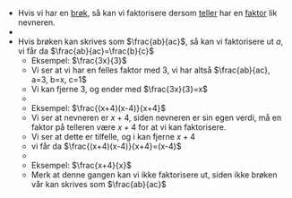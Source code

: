 - Hvis vi har en [brøk]([[Brøk]]), så kan vi faktorisere dersom [teller](((68b83483-c203-4826-9b2b-bc06ea8310b0))) har en [faktor]([[Faktor]]) lik nevneren.
-
- Hvis brøken kan skrives som $\frac{ab}{ac}$, så kan vi faktorisere ut $a$, vi får da $\frac{ab}{ac}=\frac{b}{c}$
	- Eksempel: $\frac{3x}{3}$
	- Vi ser at vi har en felles faktor med $3$, vi har altså $\frac{ab}{ac}, a=3, b=x, c=1$
	- Vi kan fjerne $3$, og ender med $\frac{3x}{3}=x$
	-
	- Eksempel: $\frac{(x+4)(x-4)}{x+4}$
	- Vi ser at nevneren er $x+4$, siden nevneren er sin egen verdi, må en faktor på telleren være $x+4$ for at vi kan faktorisere.
	- Vi ser at dette er tilfelle, og  i kan fjerne $x+4$
	- vi får da $\frac{(x+4)(x-4)}{x+4}=(x-4)$
	-
	- Eksempel: $\frac{x+4}{x}$
	- Merk at denne gangen kan vi ikke faktorisere ut, siden ikke brøken vår kan skrives som $\frac{ab}{ac}$
